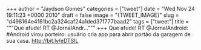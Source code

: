 
+++
author = "Jaydson Gomes"
categories = ["tweet"]
date = "Wed Nov 24 19:11:23 +0000 2010"
draft = false
image = "{TWEET_IMAGE}"
slug = "d498164e4161bc2a324caf24a1ded37f777baad2"
tags = ["tweet"]
title = """Que afude! RT @JornalAndr..."""
+++
Que afude! RT @JornalAndroid: #Android virou porteiro: usuário cria app para abrir portão da garagem de sua casa. http://bit.ly/eDTSIL
